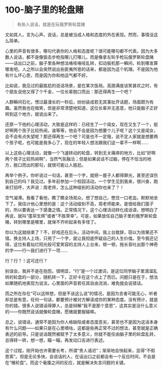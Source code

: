 # 100-脑子里的轮盘赌

> 有些人说话，就是在玩俄罗斯轮盘赌

文如其人，言为心声。说话，总是被当成人格和态度的外在表现。然而，事情没这么简单。

心里的声音有很多，哪句代表你的人格和态度呢？很可能哪句都不代表。因为大多数人说话，都不是像狙击步枪指哪儿打哪儿，而是像拿左轮手枪玩俄罗斯轮盘赌——话出口之前，脑子里各种想法咯吱咯吱乱转，扣动扳机那一瞬间，轮到哪发算哪发吧。人之所以会突然说出些匪夷所思的话来，都是因为这个机理。不是因为他有什么坏心思，而是因为你和他运气都不好。

比如说，我见过的最尴尬的说话场景，是在某次饭局。高朋满座谈笑甚欢之时，有个朋友说他又得了个千金，一位长辈脱口而出：那还得再生一个吧？

人群瞬间石化，愣过最漫长的一秒后，纷纷装成若无其事扯开话题，场面颇为有趣。虽然我也在暗笑，但是非常清楚地知道，这位长辈并无恶意，他只是脑子正好转到这个地方，就说出来了。

还原一下他的心理活动，大致是这样的：已经生了一个闺女，现在又生了一个，挺好啊两个孩子比较热闹，诶等等，他会不会是因为想要个儿子呢？这个又是闺女，会不会有点失望呢？那还得再生一个吧？可是也不一定哦，说不定人家就是想要两个孩子呢，也可能是我多心了，现在的年轻人想法跟我们这一辈不一样啊……

以上这些心理活动，就像一个飞速转动的轮盘，转到无关痛痒的地方，比如“好啊两个孩子比较热闹啊”，当然气氛融洽；但是如果说话不过脑，停在不恰当的地方，脱口而出的那句，就很可能让人尴尬。

再举个例子。你听说过一句话，甚至一个字，就把一屋子人都得罪光，甚至还误伤到自己的吗？我见过。多年前参加一个校园活动。一个学生见到我来，很兴奋，跑来打招呼，大声说：周老师，怎么这种级别的活动你也来了？！

空气凝滞。我看了看他，瞧了瞧全场观众，想了想自己，憋住一口老血，默默地坐下了。我估计他心里想的是：这个活动级别不高，周老师能来，是很给我们面子的，所以要表达一下感激之情。正常情况下，这个心理活动转化成话语，想明白了再说，就叫“蓬荜生辉”或者“不胜荣幸”。可是，如果放任自己脑子里的俄罗斯轮盘赌，转到哪里是哪里，就保不齐听起来有多怪了。

你以为这就结束了？不，好戏还在后头。活动中间，我上台致辞，窃以为效果还不错。换主持人上场，只用了一个字，就让我彻底怀疑自己的人生价值。至今我还记得，这位有着灿烂阳光般可爱笑容的主持人上台来，顿一顿，拖长音吐出那个神奇的字——行～我们进行下一项……

行？行？！这可还行？

别误会，我并不是在抱怨。很明显，“行”是一个过渡词，是这位同学脑子里滴溜乱转的轮盘的一部分，随机转一下，正好卡在这个点上了而已。问题只是在于，想法如果随机地表现为说法，心里面的声音若任其自由流淌，难免就会说错话。

而之所在存在“可以这样想，但是不该这么说”的情况，是因为言者可能无心，听者却总是有意，任何一句话，都要预计被对方解读成你的某种态度。没有预计，就是你的错。很多人说错话得罪人，总是辩解“我不是那个意思”，这其实是没什么意义的——你既然说话就像轮盘赌，愿赌就要服输嘛。

总之，说错话，通常不是因为你人格缺陷或者态度恶劣，甚至也不是因为这话本身有什么问题——如果只是在心里嘀咕，这都是些再正常不过的想法，甚至就是正确表述的前导。只是说话既然被赋予了太多意义，你就不能任由脑子里的轮盘乱转，总得转一转，想一想，瞄一瞄，再发动口舌进行表述。

这个过程，刚开始也许需要长考，所谓“贵人语迟”；渐渐地会快起来，显得“不假思索”。但是无论多快，会说话的人，在话出口之前都会有一个反应时间，不会是在“赌轮盘”。而这个毫厘之间的反应，就是解决失言问题的关键。